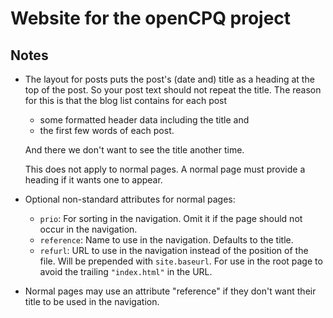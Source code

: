 Website for the openCPQ project
===============================

Notes
-----

- The layout for posts puts the post's (date and) title as a heading at
  the top of the post.  So your post text should not repeat the title.
  The reason for this is that the blog list contains for each post

  - some formatted header data including the title and
  - the first few words of each post.

  And there we don't want to see the title another time.

  This does not apply to normal pages.  A normal page must provide a
  heading if it wants one to appear.
- Optional non-standard attributes for normal pages:

  - `prio`: For sorting in the navigation. Omit it if the page should
    not occur in the navigation.
  - `reference`: Name to use in the navigation.  Defaults to the title.
  - `refurl`: URL to use in the navigation instead of the position of
    the file.  Will be prepended with `site.baseurl`.  For use in the
    root page to avoid the trailing `"index.html"` in the URL.

- Normal pages may use an attribute "reference" if they don't want their
  title to be used in the navigation.
